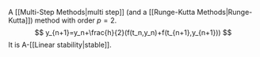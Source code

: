 A [[Multi-Step Methods|multi step]] (and a [[Runge-Kutta Methods|Runge-Kutta]]) method with order $p=2$.
$$
y_{n+1}=y_n+\frac{h}{2}(f(t_n,y_n)+f(t_{n+1},y_{n+1}))
$$
It is A-[[Linear stability|stable]].

